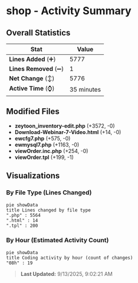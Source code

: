 # shop - Activity Summary 

## Overall Statistics

| Stat                   | Value                                                             |
| ---------------------- | ----------------------------------------------------------------- |
| **Lines Added** (➕)   | 5777                                          |
| **Lines Removed** (➖) | 1                                        |
| **Net Change** (↕)    | 5776                |
| **Active Time** (⌚)   | 35 minutes |


## Modified Files
- **zeytoon_inventory-edit.php** (+3572, -0)
- **Download-Webinar-7-Video.html** (+14, -0)
- **ewcfg7.php** (+575, -0)
- **ewmysql7.php** (+1163, -0)
- **viewOrder.inc.php** (+254, -0)
- **viewOrder.tpl** (+199, -1)

## Visualizations

### By File Type (Lines Changed)

```mermaid
pie showData
title Lines changed by file type
".php" : 5564
".html" : 14
".tpl" : 200
```

### By Hour (Estimated Activity Count)

```mermaid
pie showData
title Coding activity by hour (count of changes)
"08h" : 19
```


> **Last Updated:** 9/13/2025, 9:02:21 AM